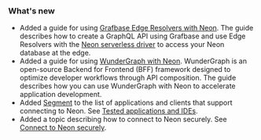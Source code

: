 ### What's new

- Added a guide for using [Grafbase Edge Resolvers with Neon](https://neon.tech/docs/guides/grafbase). The guide describes how to create a GraphQL API using Grafbase and use Edge Resolvers with the [Neon serverless driver](/docs/serverless/serverless-driver) to access your Neon database at the edge.
- Added a guide for using [WunderGraph with Neon](https://neon.tech/docs/guides/wundergraph). WunderGraph is an open-source Backend for Frontend (BFF) framework designed to optimize developer workflows through API composition. The guide describes how you can use WunderGraph with Neon to accelerate application development.
- Added [Segment](https://segment.com/) to the list of applications and clients that support connecting to Neon. See [Tested applications and IDEs](/docs/connect/connect-postgres-gui#tested-gui-applications-and-ides).
- Added a topic describing how to connect to Neon securely. See [Connect to Neon securely](https://neon.tech/docs/connect/connect-securely).
